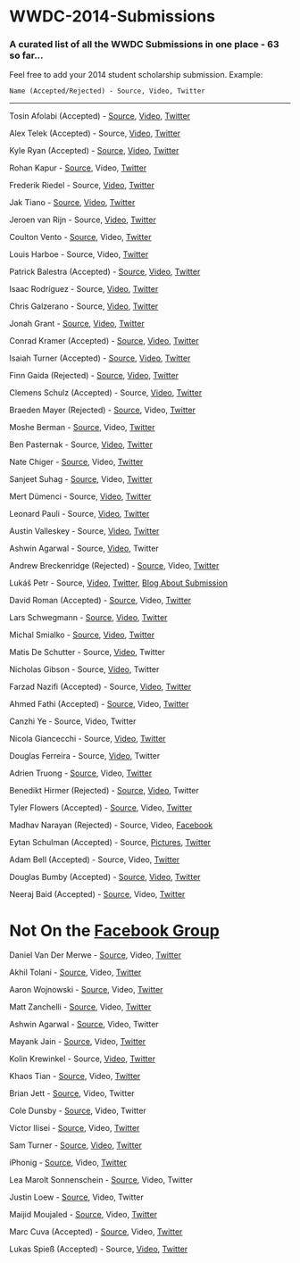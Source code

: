 WWDC-2014-Submissions
=====================

### A curated list of all the WWDC Submissions in one place - 63 so far...

Feel free to add your 2014 student scholarship submission. Example:

```
Name (Accepted/Rejected) - Source, Video, Twitter
```

--------------------

Tosin Afolabi (Accepted) - [Source](https://github.com/TosinAF/WWDC-2014), [Video](http://youtu.be/OVu5M5hHTB8), [Twitter](http://twitter.com/@tosinaf)

Alex Telek (Accepted) - Source, [Video](https://www.youtube.com/watch?v=B8GLQ-ZnjjQ), [Twitter](https://twitter.com/@alexmtk)

Kyle Ryan (Accepted) - [Source](https://github.com/kylry/kyleryan), [Video](https://www.facebook.com/photo.php?v=10152013038854149), [Twitter](http://twitter.com/@kylry)

Rohan Kapur - [Source](https://github.com/MCKapur/WWDC-2014-Scholarship-App), Video, [Twitter](http://twitter.com/@MCKapur)

Frederik Riedel - Source, [Video](http://youtu.be/8oy6gPt551Q), [Twitter](http://twitter.com/@FrederikRiedel)

Jak Tiano - [Source](https://github.com/Jakintosh/WWDC-2014-Application), [Video](https://www.youtube.com/watch?v=6_zIcACwhuk), [Twitter](http://twitter.com/@ChasElt])

Jeroen van Rijn - Source, [Video](https://www.youtube.com/watch?v=xUt5UCBAoLI), [Twitter](http://twitter.com/@Jeroen0704)

Coulton Vento - [Source](https://github.com/coultonvento/WWDC-2014), Video, [Twitter](http://twitter.com/@coultonvento)

Louis Harboe - Source, Video, [Twitter](http://twitter.com/@spiralstairs) 

Patrick Balestra (Accepted) - [Source](https://github.com/BalestraPatrick/WWDC-2014-Scholarship), [Video](http://youtu.be/1nrBQDeDeQg), [Twitter](http://twitter.com/@BalestraPatrick)

Isaac Rodríguez - Source, [Video](https://www.youtube.com/watch?v=LQFMa-yRrlk), [Twitter](https://twitter.com/@sideround)

Chris Galzerano - Source, [Video](https://www.youtube.com/watch?v=XImIArqS3ww&feature=youtu.be), [Twitter](https://twitter.com/@chrisgalz)

Jonah Grant - [Source](https://github.com/jonahgrant/wwdc), [Video](https://www.facebook.com/photo.php?v=10203790746388689), [Twitter](https://twitter.com/@jonahgrant)

Conrad Kramer (Accepted) - [Source](https://github.com/conradev/WWDC2014), [Video](https://www.youtube.com/watch?v=hzAjT7hbJSM), [Twitter](https://twitter.com/@conradev)

Isaiah Turner (Accepted) - [Source](https://github.com/IsaiahJTurner/IsaiahJTurner), [Video](https://www.facebook.com/photo.php?v=712518992128745), [Twitter](https://twitter.com/@IsaiahJTurner)

Finn Gaida (Rejected) - [Source](https://github.com/finngaida/wwdc/tree/master/2014), [Video](http://www.youtube.com/watch?v=OKKF6o9wduI), [Twitter](https://twitter.com/@FinnGaida)

Clemens Schulz (Accepted) - Source, [Video](https://www.youtube.com/watch?v=mn4ZPR9sNnA), [Twitter](https://twitter.com/@cl1993)

Braeden Mayer (Rejected) - [Source](https://github.com/Braeden-Mayer/Braeden-Mayer), Video, [Twitter](https://twitter.com/@Braeden_Mayer)

Moshe Berman - [Source](http://github.com/mosheberman/MosheBerman-iOS), Video, [Twitter](https://twitter.com/@bermaniastudios)

Ben Pasternak - Source, [Video](https://www.youtube.com/watch?v=uuAS4n3zozs&feature=youtu.be), [Twitter](http://twitter.com/@BenPasternak)

Nate Chiger - [Source](https://github.com/natechiger/WWDC-2014-Scholarship), Video, [Twitter](http://twitter.com/natechiger)

Sanjeet Suhag - [Source](https://github.com/sanjeetsuhag/WWDC-2014-Scholarship-App), Video, [Twitter](https://twitter.com/@sanjeetsuhag)

Mert Dümenci - Source, [Video](http://www.youtube.com/watch?v=z_se6loQj-w), [Twitter](http://twitter.com/mertdumenci)

Leonard Pauli - Source, [Video](https://www.youtube.com/watch?v=kvRqZf4E2mU), [Twitter](https://twitter.com/LeonardPauli)

Austin Valleskey - Source, [Video](https://www.facebook.com/photo.php?v=526092777508950), [Twitter](https://twitter.com/@ajvalleskey)

Ashwin Agarwal - Source, [Video](https://www.facebook.com/photo.php?v=662160460499436), Twitter

Andrew Breckenridge (Rejected) - [Source](https://github.com/AndrewSB/wwdc-scholarship-app), Video, [Twitter](https://www.twitter.com/Andrew_Breck)

Lukáš Petr - Source, [Video](http://www.youtube.com/watch?feature=player_embedded&v=kDQ-nnGX9RA), [Twitter](https://twitter.com/luksape), [Blog About Submission](http://www.glimsoft.com/04/18/my-wwdc14-scholarship-application/)

David Roman (Accepted) - [Source](https://github.com/Dromaguirre/WWDC-2014-Scholarship-App), Video, [Twitter](https://www.twitter.com/@Dromaguirre)

Lars Schwegmann - [Source](https://github.com/larsschwegmann/WWDC-14), [Video](https://www.facebook.com/photo.php?v=637685916301320), [Twitter](https://twitter.com/larsschwegmann)

Michal Smialko - [Source](https://github.com/Moriquendi/WWDC2014), [Video](https://twitter.com/msmialko/status/455832748247506944), [Twitter](https://twitter.com/@msmialko)

Matis De Schutter - Source, [Video](http://www.youtube.com/watch?v=N_YwxvRMpRE), Twitter

Nicholas Gibson - Source, [Video](https://www.youtube.com/watch?v=-KaUURIz9TA), Twitter

Farzad Nazifi (Accepted) - Source, [Video](http://youtu.be/gmgbqeiYvFU), [Twitter](https://twitter.com/euwars)

Ahmed Fathi (Accepted) - [Source](https://github.com/AFapps/WWDC2014), Video, [Twitter](https://twitter.com/iAFapps)

Canzhi Ye - Source, Video, Twitter

Nicola Giancecchi - Source, [Video](http://youtu.be/V3D9OzG3wAQ), [Twitter](http://twitter.com/nicorsm)

Douglas Ferreira - Source, [Video](https://www.youtube.com/watch?v=eXRwoUBnGXo), Twitter

Adrien Truong - [Source](https://github.com/adrientruong/WWDC2014), Video, [Twitter](http://twitter.com/adrient_)

Benedikt Hirmer (Rejected) - [Source](https://github.com/bhr/WWDC2014-Scholarship-Application), [Video](https://www.youtube.com/watch?v=p0MilL8QPUk), Twitter

Tyler Flowers (Accepted) - [Source](https://github.com/Tdflowers/WWDC2014), Video, [Twitter](https://twitter.com/tdflowers)

Madhav Narayan (Rejected) - Source, Video, [Facebook](https://www.facebook.com/soccermadhav)

Eytan Schulman (Accepted) - Source, [Pictures](https://cloudup.com/iUd2KCpRcYB), [Twitter](https://twitter.com/zorcan1)

Adam Bell (Accepted) - Source, Video, [Twitter](https://twitter.com/b3ll)

Douglas Bumby (Accepted) - [Source](https://github.com/istx25/WWDC-2014-Submissions), [Video](https://www.dropbox.com/s/2cwuvmfjkmm7git/ios-wwdc-app.mov), [Twitter](http://www.twitter.com/istx25)

Neeraj Baid (Accepted) - [Source](https://github.com/neerajbaid/WWDC2014), Video, [Twitter](https://twitter.com/2neeraj)

Not On the [Facebook Group](https://www.facebook.com/groups/1470363219847559/) 
=========================

Daniel Van Der Merwe - [Source](https://github.com/danieljvdm/Daniel-van-der-Merwe), Video, [Twitter](https://twitter.com/@danieljvdm)

Akhil Tolani - [Source](https://github.com/Saltb0xApps/WWDC-2014-Scholarship-Application), Video, [Twitter](https://www.twitter.com/Saltb0x)

Aaron Wojnowski - [Source](https://github.com/awojnowski/WWDC2013), Video, [Twitter](https://twitter.com/awojnowski)

Matt Zanchelli - [Source](https://github.com/mdznr/WWDC-2014-Scholarship-Application), Video, [Twitter](https://www.twitter.com/@mdznr)

Ashwin Agarwal - [Source](https://github.com/aaga/WWDC-2014-Scholarship-Entry), Video, Twitter

Mayank Jain - [Source](https://github.com/mjmayank/WWDC), Video, [Twitter](https://www.twitter.com/mjmayank1)

Kolin Krewinkel - Source, [Video](https://github.com/kolinkrewinkel/WWDC14), [Twitter](https://twitter.com/@kkrewink)

Khaos Tian - [Source](https://github.com/KhaosT/WWDC-14-Scholarship-Entry), Video, [Twitter](https://twitter.com/KhaosT)

Brian Jett - [Source](https://github.com/bdjett/WWDC-2014), Video, Twitter

Cole Dunsby - [Source](https://github.com/Coledunsby/WWDC14), Video, Twitter

Victor Ilisei - [Source](https://github.com/TechGeniusApps/WWDC-App), Video, [Twitter](https://twitter.com/@GeekyLemon)

Sam Turner - [Source](https://github.com/samturner/wwdc-scholarship-2014), [Video](https://www.youtube.com/watch?v=lu_0gVWN8hA&feature=youtu.be), [Twitter](http://www.twitter.com/rheotron)

iPhonig - [Source](https://github.com/iPhonig/WWDC-2014-Student-Scholarship-App), Video, [Twitter](https://twitter.com/iphonig)

Lea Marolt Sonnenschein - [Source](https://github.com/leamars/LeaMaroltSonnenschein), Video, Twitter

Justin Loew - [Source](https://github.com/jloloew/BrailleLearner), Video, Twitter

Maijid Moujaled - [Source](https://github.com/DrJid/Personal-Portfolio-app), Video, [Twitter](https://twitter.com/@DrJid) 

Marc Cuva (Accepted) - [Source](https://github.com/mjcuva/WWDC2014), Video, [Twitter](https://twitter.com/marccuva)  

Lukas Spieß (Accepted) - Source, [Video](https://vimeo.com/94400719), [Twitter](https://twitter.com/Blubser)  
